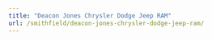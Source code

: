 ```yaml
---
title: "Deacon Jones Chrysler Dodge Jeep RAM"
url: /smithfield/deacon-jones-chrysler-dodge-jeep-ram/
---
```

